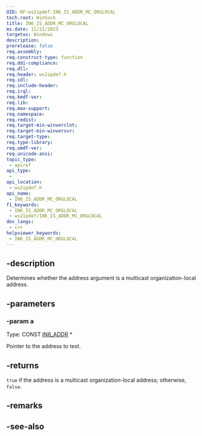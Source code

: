 ```yaml
---
UID: NF:ws2ipdef.IN6_IS_ADDR_MC_ORGLOCAL
tech.root: WinSock
title: IN6_IS_ADDR_MC_ORGLOCAL
ms.date: 11/21/2023
targetos: Windows
description: 
prerelease: false
req.assembly: 
req.construct-type: function
req.ddi-compliance: 
req.dll: 
req.header: ws2ipdef.h
req.idl: 
req.include-header: 
req.irql: 
req.kmdf-ver: 
req.lib: 
req.max-support: 
req.namespace: 
req.redist: 
req.target-min-winverclnt: 
req.target-min-winversvr: 
req.target-type: 
req.type-library: 
req.umdf-ver: 
req.unicode-ansi: 
topic_type:
 - apiref
api_type:
 - 
api_location:
 - ws2ipdef.h
api_name:
 - IN6_IS_ADDR_MC_ORGLOCAL
f1_keywords:
 - IN6_IS_ADDR_MC_ORGLOCAL
 - ws2ipdef/IN6_IS_ADDR_MC_ORGLOCAL
dev_langs:
 - c++
helpviewer_keywords:
 - IN6_IS_ADDR_MC_ORGLOCAL
---
```


## -description

Determines whether the address argument is a multicast organization-local address.

## -parameters

### -param a

Type: CONST [IN6_ADDR](/windows/win32/api/in6addr/ns-in6addr-in6_addr) \*

Pointer to the address to test.

## -returns

`true` if the address is a multicast organization-local address; otherwise, `false`.

## -remarks

## -see-also
